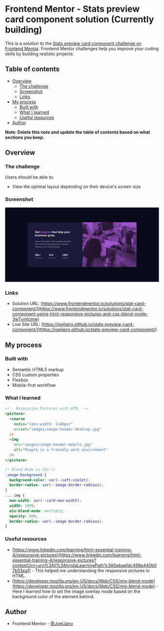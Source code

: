 # Frontend Mentor - Stats preview card component solution (Currently building)

This is a solution to the [Stats preview card component challenge on Frontend Mentor](https://www.frontendmentor.io/challenges/stats-preview-card-component-8JqbgoU62). Frontend Mentor challenges help you improve your coding skills by building realistic projects.

## Table of contents

- [Overview](#overview)
  - [The challenge](#the-challenge)
  - [Screenshot](#screenshot)
  - [Links](#links)
- [My process](#my-process)
  - [Built with](#built-with)
  - [What I learned](#what-i-learned)
  - [Useful resources](#useful-resources)
- [Author](#author)

**Note: Delete this note and update the table of contents based on what sections you keep.**

## Overview

### The challenge

Users should be able to:

- View the optimal layout depending on their device's screen size

### Screenshot

![](./screenshot.jpg)

### Links

- Solution URL: [https://www.frontendmentor.io/solutions/stat-card-component/](https://www.frontendmentor.io/solutions/stat-card-component-using-html-responsive-pictures-and-css-blend-mode-3wTymlcmw)
- Live Site URL: [https://joeljairo.github.io/stats-preview-card-component/](https://joeljairo.github.io/stats-preview-card-component/)

## My process

### Built with

- Semantic HTML5 markup
- CSS custom properties
- Flexbox
- Mobile-first workflow

### What I learned

```html
<!-- Responsive Pictures with HTML -->
<picture>
  <source
    media="(min-width: 1146px)"
    srcset="images/image-header-desktop.jpg"
  />
  <img
    src="images/image-header-mobile.jpg"
    alt="People in a friendly work environment"
  />
</picture>
```

```css
/* Blend Mode in CSS */
.image-background {
  background-color: var(--soft-violet);
  border-radius: var(--image-border-radious);
}
... img {
  max-width: var(--card-max-width);
  width: 100%;
  mix-blend-mode: multiply;
  opacity: 80%;
  border-radius: var(--image-border-radious);
}
```

### Useful resources

- [https://www.linkedin.com/learning/html-essential-training-4/responsive-pictures](https://www.linkedin.com/learning/html-essential-training-4/responsive-pictures?contextUrn=urn%3Ali%3AlyndaLearningPath%3A5ebaefdc498e440b07b53ea1) - This helped me understanding the responsive pictures in HTML.
- [https://developer.mozilla.org/en-US/docs/Web/CSS/mix-blend-mode](https://developer.mozilla.org/en-US/docs/Web/CSS/mix-blend-mode) - Here I learned how to set the image overlay mode based on the background color of the element behind.

## Author

- Frontend Mentor - [@JoelJairo](https://www.frontendmentor.io/profile/JoelJairo)
